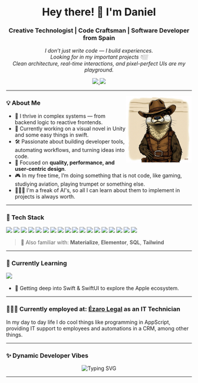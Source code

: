 <h1 align="center">Hey there! 👋 I'm Daniel</h1>
<h3 align="center">Creative Technologist | Code Craftsman | Software Developer from Spain</h3>

<p align="center">
  <em>
    I don’t just write code — I build experiences.<br>
    Looking for in my important projects 👇🏼</br>
    Clean architecture, real-time interactions, and pixel-perfect UIs are my playground.
  </em>
</p>

<p align="center">
  <a href="mailto:dm46688@gmail.com">
    <img src="https://img.shields.io/badge/Gmail-D14836?style=for-the-badge&logo=gmail&logoColor=white"/>
  </a>
  <a href="https://www.linkedin.com/in/danim299/" target="_blank">
    <img src="https://img.shields.io/badge/LinkedIn-0077B5?style=for-the-badge&logo=linkedin&logoColor=white"/>
  </a>
</p>

---

<img align="right" height="180" src="https://github.com/Danim299/Danim299/blob/main/7609ba37-b1ef-41b0-baf1-df9e36f3c6e0.png?raw=true" />

### 💡 About Me

- 🧠 I thrive in complex systems — from backend logic to reactive frontends.
- 🚀 Currently working on a visual novel in Unity and some easy things in swift.
- 🛠️ Passionate about building developer tools, automating workflows, and turning ideas into code.
- 🎯 Focused on **quality, performance, and user-centric design**.
- 🎮 In my free time, I’m doing something that is not code, like gaming, studiying aviation, playing trumpet or something else.
- 👨🏼‍💻 I'm a freak of AI's, so all I can learn about them to implement in projects is always worth.

---

### 🧰 Tech Stack

<p align="left">
  <img src="https://cdn.jsdelivr.net/gh/devicons/devicon/icons/java/java-original.svg" height="40"/>
  <img src="https://cdn.jsdelivr.net/gh/devicons/devicon/icons/python/python-original.svg" height="40"/>
  <img src="https://cdn.jsdelivr.net/gh/devicons/devicon/icons/csharp/csharp-original.svg" height="40"/>
  <img src="https://cdn.jsdelivr.net/gh/devicons/devicon/icons/kotlin/kotlin-original.svg" height="40"/>
  <img src="https://cdn.jsdelivr.net/gh/devicons/devicon/icons/html5/html5-original.svg" height="40"/>
  <img src="https://cdn.jsdelivr.net/gh/devicons/devicon/icons/css3/css3-original.svg" height="40"/>
  <img src="https://cdn.jsdelivr.net/gh/devicons/devicon/icons/oracle/oracle-original.svg" height="40"/>
  <img src="https://cdn.jsdelivr.net/gh/devicons/devicon/icons/mysql/mysql-original.svg" height="40"/>
  <img src="https://cdn.jsdelivr.net/gh/devicons/devicon/icons/postgresql/postgresql-original.svg" height="40"/>
  <img src="https://cdn.jsdelivr.net/gh/devicons/devicon/icons/mongodb/mongodb-original.svg" height="40"/>
  <img src="https://cdn.jsdelivr.net/gh/devicons/devicon/icons/react/react-original.svg" height="40"/>
  <img src="https://cdn.jsdelivr.net/gh/devicons/devicon/icons/javascript/javascript-original.svg" height="40"/>
  <img src="https://cdn.jsdelivr.net/gh/devicons/devicon/icons/git/git-original.svg" height="40"/>
  <img src="https://cdn.jsdelivr.net/gh/devicons/devicon/icons/github/github-original.svg" height="40"/>
  <img src="https://cdn.jsdelivr.net/gh/devicons/devicon/icons/pandas/pandas-original.svg" height="40"/>
  <img src="https://cdn.jsdelivr.net/gh/devicons/devicon/icons/opencv/opencv-original.svg" height="40"/>
  <img src="https://cdn.jsdelivr.net/gh/devicons/devicon/icons/anaconda/anaconda-original.svg" height="40"/>
  <img src="https://cdn.jsdelivr.net/gh/devicons/devicon/icons/wordpress/wordpress-original.svg" height="40"/>
</p>

> 🧱 Also familiar with: **Materialize**, **Elementor**, **SQL**, **Tailwind**

---

### 🚧 Currently Learning

<p align="left">
  <img src="https://cdn.jsdelivr.net/gh/devicons/devicon/icons/swift/swift-original.svg" height="40"/>
</p>

- 📱 Getting deep into Swift & SwiftUI to explore the Apple ecosystem.

---

### 👨🏼‍💻 Currently employed at: [**Ézaro Legal**](https://www.ezarolegal.es) as an IT Technician
In my day to day life I do cool things like programming in AppScript, providing IT support to employees and automations in a CRM, among other things.

---

### ✨ Dynamic Developer Vibes

<div align="center">
  <img src="https://readme-typing-svg.herokuapp.com?font=Fira+Code&size=24&pause=1000&color=00F7FF&center=true&vCenter=true&width=1000&lines=Code.+Design.+Ship.+Repeat.;Looking+for+clean+architecture.;Crafting+interactive+experiences.;Always+learning+something+new.🚀" alt="Typing SVG" />
</div>

---
